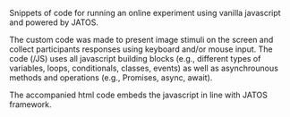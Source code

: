 Snippets of code for running an online experiment using vanilla javascript and powered by JATOS.

The custom code was made to present image stimuli on the screen and collect participants responses using keyboard and/or mouse input. 
The code (/JS) uses all javascript building blocks (e.g., different types of variables, loops, conditionals, classes, events) as well as asynchrounous methods and operations (e.g., Promises, async, await).

The accompanied html code embeds the javascript in line with JATOS framework. 

